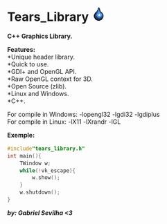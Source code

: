 # Tears_Library ![alt_text](/TearsLibraryIcon.png) <br/>

**C++ Graphics Library.** <br/>

**Features:** <br/>
   *Unique header library.<br/>
    *Quick to use.<br/>
  *GDI+ and OpenGL API. <br/>
*Raw OpenGL context for 3D. <br/>
*Open Source (zlib).<br/>
 *Linux and Windows.<br/>
 *C++.<br/>

For compile in Windows: -lopengl32 -lgdi32 -lgdiplus <br/>
For compile in Linux:   -lX11 -lXrandr -lGL <br/>

**Exemple:**<br/>
```C++
#include"tears_library.h"
int main(){
    TWindow w;
    while(!vk_escape){
        w.show();
    }
    w.shutdown();
}
```

***by: Gabriel Sevilha <3***
